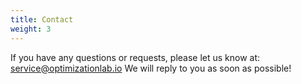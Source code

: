 ```yaml
---
title: Contact
weight: 3
---
```


If you have any questions or requests, please let us know at: service@optimizationlab.io
We will reply to you as soon as possible!
